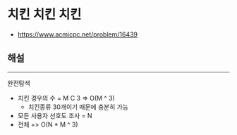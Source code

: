 # 치킨 치킨 치킨

- https://www.acmicpc.net/problem/16439

## 해설

---

완전탐색

- 치킨 경우의 수 = M C 3 => O(M ^ 3)
  - 치킨종류 30개이기 때문에 충분히 가능
- 모든 사용자 선호도 조사 = N
- 전체 => O(N * M ^ 3)